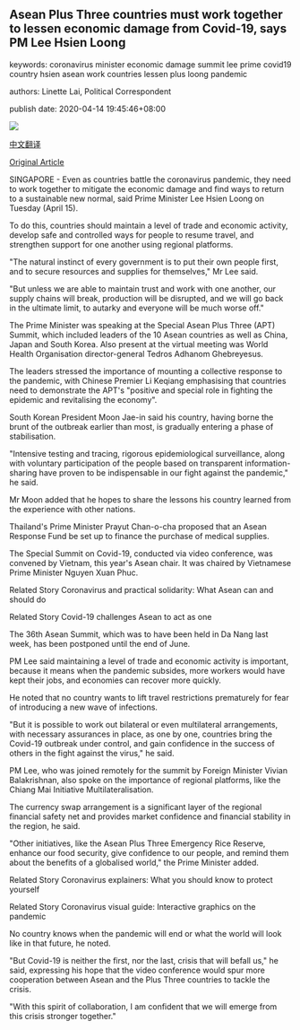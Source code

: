 ## Asean Plus Three countries must work together to lessen economic damage from Covid-19, says PM Lee Hsien Loong

keywords: coronavirus minister economic damage summit lee prime covid19 country hsien asean work countries lessen plus loong pandemic

authors: Linette Lai, Political Correspondent

publish date: 2020-04-14 19:45:46+08:00

![](https://www.straitstimes.com/sites/default/files/styles/x_large/public/articles/2020/04/14/hzasean0414.jpeg?itok=7cND0wpJ)

[中文翻译](Asean%20Plus%20Three%20countries%20must%20work%20together%20to%20lessen%20economic%20damage%20from%20Covid-19%2C%20says%20PM%20Lee%20Hsien%20Loong_zh.md)

[Original Article](https://www.straitstimes.com/politics/asean-plus-three-countries-must-work-together-to-lessen-economic-damage-from-covid-19-says)

SINGAPORE - Even as countries battle the coronavirus pandemic, they need to work together to mitigate the economic damage and find ways to return to a sustainable new normal, said Prime Minister Lee Hsien Loong on Tuesday (April 15).

To do this, countries should maintain a level of trade and economic activity, develop safe and controlled ways for people to resume travel, and strengthen support for one another using regional platforms.

"The natural instinct of every government is to put their own people first, and to secure resources and supplies for themselves," Mr Lee said.

"But unless we are able to maintain trust and work with one another, our supply chains will break, production will be disrupted, and we will go back in the ultimate limit, to autarky and everyone will be much worse off."

The Prime Minister was speaking at the Special Asean Plus Three (APT) Summit, which included leaders of the 10 Asean countries as well as China, Japan and South Korea. Also present at the virtual meeting was World Health Organisation director-general Tedros Adhanom Ghebreyesus.

The leaders stressed the importance of mounting a collective response to the pandemic, with Chinese Premier Li Keqiang emphasising that countries need to demonstrate the APT's "positive and special role in fighting the epidemic and revitalising the economy".

South Korean President Moon Jae-in said his country, having borne the brunt of the outbreak earlier than most, is gradually entering a phase of stabilisation.

"Intensive testing and tracing, rigorous epidemiological surveillance, along with voluntary participation of the people based on transparent information-sharing have proven to be indispensable in our fight against the pandemic," he said.

Mr Moon added that he hopes to share the lessons his country learned from the experience with other nations.

Thailand's Prime Minister Prayut Chan-o-cha proposed that an Asean Response Fund be set up to finance the purchase of medical supplies.

The Special Summit on Covid-19, conducted via video conference, was convened by Vietnam, this year's Asean chair. It was chaired by Vietnamese Prime Minister Nguyen Xuan Phuc.

Related Story Coronavirus and practical solidarity: What Asean can and should do

Related Story Covid-19 challenges Asean to act as one

The 36th Asean Summit, which was to have been held in Da Nang last week, has been postponed until the end of June.

PM Lee said maintaining a level of trade and economic activity is important, because it means when the pandemic subsides, more workers would have kept their jobs, and economies can recover more quickly.

He noted that no country wants to lift travel restrictions prematurely for fear of introducing a new wave of infections.

"But it is possible to work out bilateral or even multilateral arrangements, with necessary assurances in place, as one by one, countries bring the Covid-19 outbreak under control, and gain confidence in the success of others in the fight against the virus," he said.

PM Lee, who was joined remotely for the summit by Foreign Minister Vivian Balakrishnan, also spoke on the importance of regional platforms, like the Chiang Mai Initiative Multilateralisation.

The currency swap arrangement is a significant layer of the regional financial safety net and provides market confidence and financial stability in the region, he said.

"Other initiatives, like the Asean Plus Three Emergency Rice Reserve, enhance our food security, give confidence to our people, and remind them about the benefits of a globalised world," the Prime Minister added.

Related Story Coronavirus explainers: What you should know to protect yourself

Related Story Coronavirus visual guide: Interactive graphics on the pandemic

No country knows when the pandemic will end or what the world will look like in that future, he noted.

"But Covid-19 is neither the first, nor the last, crisis that will befall us," he said, expressing his hope that the video conference would spur more cooperation between Asean and the Plus Three countries to tackle the crisis.

"With this spirit of collaboration, I am confident that we will emerge from this crisis stronger together."